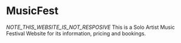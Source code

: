 # MusicFest
*NOTE_THIS_WEBSITE_IS_NOT_RESPOSIVE*
This is a Solo Artist Music Festival Website for its information, pricing and bookings.  
